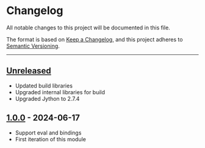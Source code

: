 # Changelog

All notable changes to this project will be documented in this file.

The format is based on [Keep a Changelog](https://keepachangelog.com/en/1.0.0/),
and this project adheres to [Semantic Versioning](https://semver.org/spec/v2.0.0.html).

* * *

## [Unreleased]

- Updated build libraries
- Upgraded internal libraries for build
- Upgraded Jython to 2.7.4

## [1.0.0] - 2024-06-17

- Support eval and bindings
- First iteration of this module

[Unreleased]: https://github.com/ortus-boxlang/bx-jython/compare/v1.0.0...HEAD

[1.0.0]: https://github.com/ortus-boxlang/bx-jython/compare/f9ce0d6d44e200fcdcc0a459e6361167cc9679a4...v1.0.0
